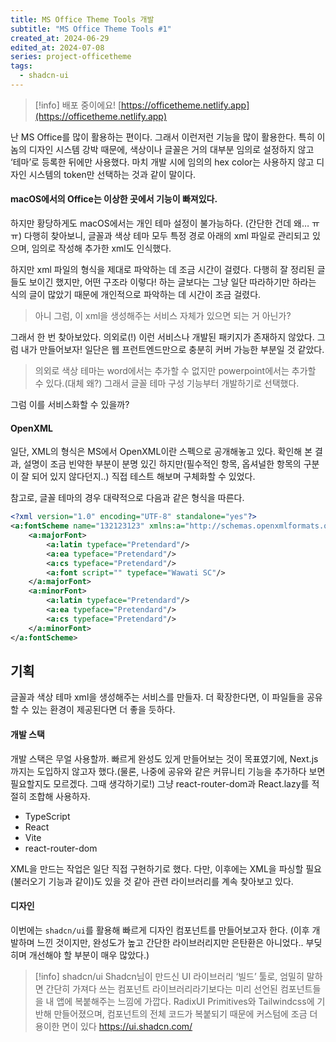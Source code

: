 ```yaml
---
title: MS Office Theme Tools 개발
subtitle: "MS Office Theme Tools #1"
created_at: 2024-06-29
edited_at: 2024-07-08
series: project-officetheme
tags:
  - shadcn-ui
---
```

> [!info] 배포 중이에요!
> [https://officetheme.netlify.app](https://officetheme.netlify.app)

난 MS Office를 많이 활용하는 편이다. 그래서 이런저런 기능을 많이 활용한다. 특히 이놈의 디자인 시스템 강박 때문에, 색상이나 글꼴은 거의 대부분 임의로 설정하지 않고 ‘테마’로 등록한 뒤에만 사용했다. 마치 개발 시에 임의의 hex color는 사용하지 않고 디자인 시스템의 token만 선택하는 것과 같이 말이다.

#### macOS에서의 Office는 이상한 곳에서 기능이 빠져있다.

하지만 황당하게도 macOS에서는 개인 테마 설정이 불가능하다. (간단한 건데 왜… ㅠㅠ) 다행히 찾아보니, 글꼴과 색상 테마 모두 특정 경로 아래의 xml 파일로 관리되고 있으며, 임의로 작성해 추가한 xml도 인식했다.

하지만 xml  파일의 형식을 제대로 파악하는 데 조금 시간이 걸렸다. 다행히 잘 정리된 글들도 보이긴 했지만, 어떤 구조라 이렇다! 하는 글보다는 그냥 일단 따라하기만 하라는 식의 글이 많았기 때문에 개인적으로 파악하는 데 시간이 조금 걸렸다.

> 아니 그럼, 이 xml을 생성해주는 서비스 자체가 있으면 되는 거 아닌가?

그래서 한 번 찾아보았다. 의외로(!) 이런 서비스나 개발된 패키지가 존재하지 않았다. 그럼 내가 만들어보자! 일단은 웹 프런트엔드만으로 충분히 커버 가능한 부분일 것 같았다.

> 의외로 색상 테마는 word에서는 추가할 수 없지만 powerpoint에서는 추가할 수 있다.(대체 왜?) 그래서 글꼴 테마 구성 기능부터 개발하기로 선택했다.

그럼 이를 서비스화할 수 있을까?

#### OpenXML

일단, XML의 형식은 MS에서 OpenXML이란 스펙으로 공개해놓고 있다. 확인해 본 결과, 설명이 조금 빈약한 부분이 분명 있긴 하지만(필수적인 항목, 옵셔널한 항목의 구분이 잘 되어 있지 않다던지..) 직접 테스트 해보며 구체화할 수 있었다.

참고로, 글꼴 테마의 경우 대략적으로 다음과 같은 형식을 따른다.

```xml
<?xml version="1.0" encoding="UTF-8" standalone="yes"?>
<a:fontScheme name="132123123" xmlns:a="http://schemas.openxmlformats.org/drawingml/2006/main">
	<a:majorFont>
		<a:latin typeface="Pretendard"/>
		<a:ea typeface="Pretendard"/>
		<a:cs typeface="Pretendard"/>
		<a:font script="" typeface="Wawati SC"/>
	</a:majorFont>
	<a:minorFont>
		<a:latin typeface="Pretendard"/>
		<a:ea typeface="Pretendard"/>
		<a:cs typeface="Pretendard"/>
	</a:minorFont>
</a:fontScheme>
```

## 기획

글꼴과 색상 테마 xml을 생성해주는 서비스를 만들자. 더 확장한다면, 이 파일들을 공유할 수 있는 환경이 제공된다면 더 좋을 듯하다.
#### 개발 스택

개발 스택은 무얼 사용할까. 빠르게 완성도 있게 만들어보는 것이 목표였기에, Next.js까지는 도입하지 않고자 했다.(물론, 나중에 공유와 같은 커뮤니티 기능을 추가하다 보면 필요할지도 모르겠다. 그때 생각하기로!) 그냥 react-router-dom과 React.lazy를 적절히 조합해 사용하자.

- TypeScript
- React
- Vite
- react-router-dom

XML을 만드는 작업은 일단 직접 구현하기로 했다. 다만, 이후에는 XML을 파싱할 필요(불러오기 기능과 같이)도 있을 것 같아 관련 라이브러리를 계속 찾아보고 있다.

#### 디자인

이번에는 `shadcn/ui`를 활용해 빠르게 디자인 컴포넌트를 만들어보고자 한다. (이후 개발하며 느낀 것이지만, 완성도가 높고 간단한 라이브러리지만 은탄환은 아니었다.. 부딪히며 개선해야 할 부분이 매우 많았다.)

> [!info] shadcn/ui
> Shadcn님이 만드신 UI 라이브러리 ‘빌드’ 툴로,
> 엄밀히 말하면 간단히 가져다 쓰는 컴포넌트 라이브러리라기보다는 미리 선언된 컴포넌트들을 내 앱에 복붙해주는 느낌에 가깝다. RadixUI Primitives와 Tailwindcss에 기반해 만들어졌으며, 컴포넌트의 전체 코드가 복붙되기 때문에 커스텀에 조금 더 용이한 면이 있다
> https://ui.shadcn.com/
